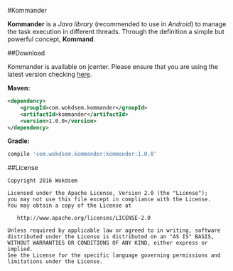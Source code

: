 #Kommander

**Kommander** is a *Java library* (recommended to use in *Android*) to manage the task execution in different threads.
Through the definition a simple but powerful concept, **Kommand**.

##Download

Kommander is available on jcenter.
Please ensure that you are using the latest version
checking <a href="https://bintray.com/wokdsem/maven/kommander/view">here</a>.

**Maven:**

```xml
<dependency>
	<groupId>com.wokdsem.kommander</groupId>
	<artifactId>kommander</artifactId>
	<version>1.0.0</version>
</dependency>
```

**Gradle:**

```groovy
compile 'com.wokdsem.kommander:kommander:1.0.0'
```

##License

	Copyright 2016 Wokdsem

    Licensed under the Apache License, Version 2.0 (the "License");
    you may not use this file except in compliance with the License.
    You may obtain a copy of the License at

       http://www.apache.org/licenses/LICENSE-2.0

    Unless required by applicable law or agreed to in writing, software
    distributed under the License is distributed on an "AS IS" BASIS,
    WITHOUT WARRANTIES OR CONDITIONS OF ANY KIND, either express or implied.
    See the License for the specific language governing permissions and
    limitations under the License.

